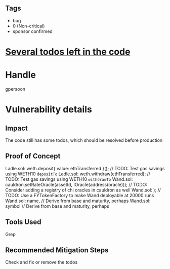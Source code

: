 ## Tags

- bug
- 0 (Non-critical)
- sponsor confirmed

# [Several todos left in the code](https://github.com/code-423n4/2021-05-yield-findings/issues/9) 

# Handle

gpersoon


# Vulnerability details

## Impact
The code still has some todos, which should be resolved before production

## Proof of Concept
Ladle.sol:        weth.deposit{ value: ethTransferred }();   // TODO: Test gas savings using WETH10 `depositTo`
Ladle.sol:        weth.withdraw(ethTransferred);   // TODO: Test gas savings using WETH10 `withdrawTo`
Wand.sol:        cauldron.setRateOracle(assetId, IOracle(address(oracle))); // TODO: Consider adding a registry of chi oracles in cauldron as well
Wand.sol:        ); // TODO: Use a FYTokenFactory to make Wand deployable at 20000 runs
Wand.sol:            name,     // Derive from base and maturity, perhaps
Wand.sol:            symbol    // Derive from base and maturity, perhaps

## Tools Used
Grep

## Recommended Mitigation Steps
Check and fix or remove the todos


